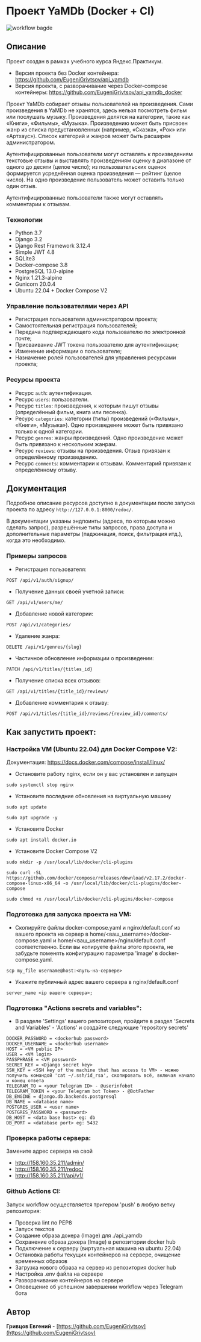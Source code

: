 # Проект YaMDb (Docker + CI)

![workflow bagde](https://github.com/EugeniGrivtsov/yamdb_final/actions/workflows/yamdb_workflow.yml/badge.svg)

## Описание

Проект создан в рамках учебного курса Яндекс.Практикум.

- Версия проекта без Docker контейнера: https://github.com/EugeniGrivtsov/api_yamdb
- Версия проекта, с разворачивание через Docker-compose контейнеры: https://github.com/EugeniGrivtsov/api_yamdb_docker

Проект YaMDb собирает отзывы пользователей на произведения. Сами произведения
в YaMDb не хранятся, здесь нельзя посмотреть фильм или послушать музыку.
Произведения делятся на категории, такие как «Книги», «Фильмы», «Музыка».
Произведению может быть присвоен жанр из списка предустановленных
(например, «Сказка», «Рок» или «Артхаус»).
Список категорий и жанров может быть расширен администратором.

Аутентифицированные пользователи могут оставлять к произведениям текстовые
отзывы и выставлять произведениям оценку в диапазоне от одного до десяти
(целое число); из пользовательских оценок формируется усреднённая оценка
произведения — рейтинг (целое число). На одно произведение пользователь
может оставить только один отзыв.

Аутентифицированные пользователи также могут оставлять комментарии к отзывам.

### Технологии

- Python 3.7
- Django 3.2
- Django Rest Framework 3.12.4
- Simple JWT 4.8
- SQLite3
- Docker-compose 3.8
- PostgreSQL 13.0-alpine 
- Nginx 1.21.3-alpine 
- Gunicorn 20.0.4
- Ubuntu 22.04 + Docker Compose V2

### Управление пользователями через API

- Регистрация пользователя администратором проекта;
- Самостоятельная регистрация пользователей;
- Передача подтверждающего кода пользователю по электронной почте;
- Присваивание JWT токена пользователю для аутентификации;
- Изменение информации о пользователе;
- Назначение ролей пользователей для управления ресурсами проекта;

### Ресурсы проекта

- Ресурс `auth`: аутентификация.
- Ресурс `users`: пользователи.
- Ресурс `titles`: произведения, к которым пишут отзывы (определённый фильм, книга или песенка).
- Ресурс `categories`: категории (типы) произведений («Фильмы», «Книги», «Музыка»). Одно произведение может быть привязано только к одной категории.
- Ресурс `genres`: жанры произведений. Одно произведение может быть привязано к нескольким жанрам.
- Ресурс `reviews`: отзывы на произведения. Отзыв привязан к определённому произведению.
- Ресурс `comments`: комментарии к отзывам. Комментарий привязан к определённому отзыву.

## Документация
Подробное описание ресурсов доступно в документации после запуска проекта по адресу `http://127.0.0.1:8000/redoc/`.

В документации указаны эндпоинты (адреса, по которым можно сделать запрос), разрешённые типы запросов, права доступа и дополнительные параметры (паджинация, поиск, фильтрация итд.), когда это необходимо.

### Примеры запросов

- Регистрация пользователя:
```
POST /api/v1/auth/signup/
```
- Получение данных своей учетной записи:
```
GET /api/v1/users/me/
```
- Добавление новой категории:
```
POST /api/v1/categories/
```
- Удаление жанра:
```
DELETE /api/v1/genres/{slug}
```
- Частичное обновление информации о произведении:
```
PATCH /api/v1/titles/{titles_id}
```
- Получение списка всех отзывов:
```
GET /api/v1/titles/{title_id}/reviews/
```
- Добавление комментария к отзыву:
```
POST /api/v1/titles/{title_id}/reviews/{review_id}/comments/
```

## Как запустить проект:

### Настройка VM (Ubuntu 22.04) для Docker Compose V2:
Документация: https://docs.docker.com/compose/install/linux/

- Остановите работу nginx, если он у вас установлен и запущен

```sudo systemctl stop nginx```

- Установите последние обновления на виртуальную машину

```sudo apt update```

```sudo apt upgrade -y```

- Установите Docker

```sudo apt install docker.io```

- Установите Docker Compose V2

```sudo mkdir -p /usr/local/lib/docker/cli-plugins```

```sudo curl -SL https://github.com/docker/compose/releases/download/v2.17.2/docker-compose-linux-x86_64 -o /usr/local/lib/docker/cli-plugins/docker-compose```

```sudo chmod +x /usr/local/lib/docker/cli-plugins/docker-compose```

### Подготовка для запуска проекта на VM:
- Скопируйте файлы docker-compose.yaml и nginx/default.conf из вашего проекта на сервер в home/<ваш_username>/docker-compose.yaml и home/<ваш_username>/nginx/default.conf соответственно. Если вы копируете файлы этого проекта, не забудьте поменять конфигурацию параметра 'image' в docker-compose.yaml.

```scp my_file username@host:<путь-на-сервере>```

- Укажите публичный адрес вашего сервера в nginx/default.conf

```server_name <ip вашего сервера>;```

### Подготовка "Actions secrets and variables":
- В разделе 'Settings' вашего репозитория, пройдите в раздел 'Secrets and Variables' - 'Actions' и создайте следующие 'repository secrets'

```
DOCKER_PASSWORD = <dockerhub password>
DOCKER_USERNAME = <dockerhub username>
HOST = <VM public IP>
USER = <VM login>
PASSPHRASE = <VM password>
SECRET_KEY = <Django secret key>
SSH_KEY = <SSH key of the machine that has access to VM> - можно получить командой 'cat ~/.ssh/id_rsa', скопировать всё, включая начало и конец ответа
TELEGRAM_TO = <your Telegram ID> - @userinfobot
TELEGRAM_TOKEN = <your Telegram bot Token> - @BotFather
DB_ENGINE = django.db.backends.postgresql
DB_NAME = <database name>
POSTGRES_USER = <user name>
POSTGRES_PASSWORD = <password>
DB_HOST = <data base host> eg: db
DB_PORT = <database port> eg: 5432
```

### Проверка работы сервера:
Замените адрес сервера на свой

- http://158.160.35.211/admin/
- http://158.160.35.211/redoc/
- http://158.160.35.211/api/v1/

### Github Actions CI:

Запуск workflow осуществляется тригером 'push' в любую ветку репозитория:
- Проверка lint по PEP8
- Запуск текстов
- Создание образа докера (Image) для ./api_yamdb
- Сохранение образа докера (Image) в репозитории docker hub
- Подключение к серверу (виртуальная машина на ubuntu 22.04)
- Остановка работы текущих контейнеров на сервере, очищение временных образов
- Загрузка нового образа на сервер из репозитория docker hub
- Настройка .env файла на сервере
- Разворачивание контейнеров на сервере
- Оповещение об успешном завершении workflow через Telegram бота

## Автор
**Гривцов Евгений** - [https://github.com/EugeniGrivtsov](https://github.com/EugeniGrivtsov)
